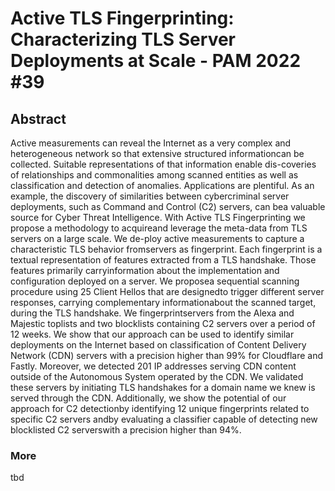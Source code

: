 # Active TLS Fingerprinting: Characterizing TLS Server Deployments at Scale - PAM 2022 #39

## Abstract
Active measurements can reveal the Internet as a very complex and heterogeneous network so that extensive structured informationcan be collected. 
Suitable representations of that information enable dis-coveries  of  relationships  and  commonalities  among  scanned  entities  as well as classification and detection of anomalies. Applications are plentiful. 
As an example, the discovery of similarities between cybercriminal server deployments, such as Command and Control (C2) servers, can bea valuable source for Cyber Threat Intelligence.
With Active TLS Fingerprinting we propose a methodology to acquireand leverage the meta-data from TLS servers on a large scale.
We de-ploy active measurements to capture a characteristic TLS behavior fromservers as fingerprint.
Each fingerprint is a textual representation of features extracted from a TLS handshake.
Those features primarily carryinformation about the implementation and configuration deployed on a server.
We proposea sequential scanning procedure using 25 Client Hellos that are designedto trigger different server responses, carrying complementary informationabout  the scanned target, during the TLS handshake.
We fingerprintservers from the Alexa and Majestic toplists and two blocklists containing C2 servers over a period of 12 weeks.
We show that our approach can be used to identify similar deployments on the Internet based on classification of Content Delivery Network (CDN) servers with a precision higher than 99% for Cloudflare and Fastly.
Moreover, we detected 201 IP addresses serving CDN content outside of the Autonomous System operated by the CDN.
We validated these servers by initiating TLS handshakes  for a domain name we knew is served through the CDN.
Additionally, we show the potential of our approach for C2 detectionby identifying 12 unique fingerprints related to specific C2 servers andby evaluating a classifier capable of detecting new blocklisted C2 serverswith a precision higher than 94%.

### More
tbd
